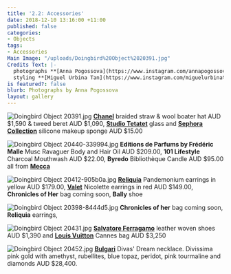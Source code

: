 ```yaml
---
title: '2.2: Accessories'
date: 2018-12-10 13:16:00 +11:00
published: false
categories:
- Objects
tags:
- Accessories
Main Image: "/uploads/Doingbird%20Object%2020391.jpg"
Credits Text: |-
  photographs **[Anna Pogossova](https://www.instagram.com/annapogossova/)** at **[B&A](https://www.instagram.com/barepsau/)**
  styling **[Miguel Urbina Tan](https://www.instagram.com/miguelurbinatan/)**
is featured?: false
blurb: Photographs by Anna Pogossova
layout: gallery
---
```


![Doingbird Object 20391.jpg](/uploads/Doingbird%20Object%2020391.jpg)
**[Chanel](https://www.chanel.com/en_AU/fashion.html)** braided straw & wool boater hat AUD $1,590 & tweed beret AUD $1,090, **[Studio Tetatet](https://www.studiotetatet.com/)** glass and **[Sephora Collection](https://www.sephora.com.au/products/sephora-collection-silicone-makeup-sponge/v/default)** silicone makeup sponge AUD $15.00

![Doingbird Object 20440-339994.jpg](/uploads/Doingbird%20Object%2020440-339994.jpg)
**Editions de Parfums by Frédéric Malle** Musc Ravaguer Body and Hair Oil AUD $209.00, **101 Lifestyle** Charcoal Mouthwash AUD $22.00, **Byredo** Bibliothèque Candle AUD $95.00 all from **[Mecca](https://www.mecca.com.au/)**

![Doingbird Object 20412-905b0a.jpg](/uploads/Doingbird%20Object%2020412-905b0a.jpg)
**[Reliquia](https://reliquiajewellery.com/collections/new/products/pandemonium-earrings-in-yellow)** Pandemonium earrings in yellow AUD $179.00, **[Valet](https://valetstudio.com/collections/ear/products/nicolette-earrings-in-red)** Nicolette earrings in red AUD $149.00, **Chronicles of Her** bag coming soon, **Bally** shoe

![Doingbird Object 20398-8444d5.jpg](/uploads/Doingbird%20Object%2020398-8444d5.jpg)
**Chronicles of her** bag coming soon, **Reliquia** earrings,

![Doingbird Object 20431.jpg](/uploads/Doingbird%20Object%2020431.jpg)
**[Salvatore Ferragamo](https://www.ferragamo.com/shop/aus/en)** leather woven shoes AUD $1,390 and **[Louis Vuitton](www.louisvuitton.com.au)** Cannes bag AUD $3,250

![Doingbird Object 20452.jpg](/uploads/Doingbird%20Object%2020452.jpg)
**[Bulgari](https://www.bulgari.com/en-sg/)** Divas' Dream necklace. Divissima pink gold with amethyst, rubellites, blue topaz, peridot, pink tourmaline and diamonds AUD $28,400.

